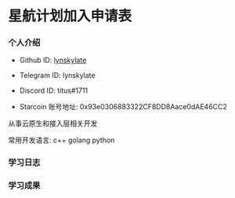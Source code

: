 

# 星航计划加入申请表


### 个人介绍

* Github ID: [lynskylate](https://github.com/lynskylate)

* Telegram ID: lynskylate

* Discord ID: titus#1711

* Starcoin 账号地址: 0x93e0306883322CF8DD8Aace0dAE46CC2


从事云原生和接入层相关开发

常用开发语言: c++ golang python


### 学习日志

### 学习成果
